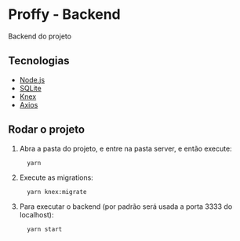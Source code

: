 <h1>Proffy - Backend</h1>
<p>Backend do projeto</p>

<h2>Tecnologias</h2>
<ul>
  <li><a href="https://nodejs.org/en/">Node.js</a></li>
  <li><a href="https://www.sqlite.org/index.html">SQLite</a></li>
  <li><a href="http://knexjs.org/">Knex</a></li>
  <li><a href="https://github.com/axios/axios">Axios</a></li>
</ul>

<h2>Rodar o projeto</h2>
<ol>
  <li>Abra a pasta do projeto, e entre na pasta server, e então execute:
  
  ```console
    yarn
  ```
  
  </li>
  <li>Execute as migrations:
  
  ```console
    yarn knex:migrate
  ```
  
  </li>
  <li>Para executar o backend (por padrão será usada a porta 3333 do localhost):
  
  ```console
    yarn start
  ```
  
  </li>
</ol>
